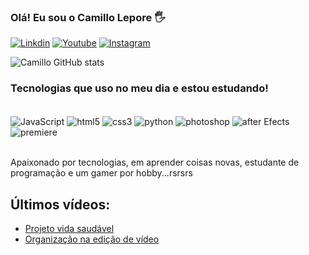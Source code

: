 ### Olá! Eu sou o Camillo Lepore 🖐️

[![Linkdin](https://img.shields.io/badge/LinkedIn-0077B5?style=for-the-badge&logo=linkedin&logoColor=white)](https://www.linkedin.com/in/camillo-lepore-243346131/)
[![Youtube](https://img.shields.io/badge/YouTube-FF0000?style=for-the-badge&logo=youtube&logoColor=white)](https://www.youtube.com/channel/UCQcAzopvY5_2WeGrGTTu4vg/)
[![Instagram](https://img.shields.io/badge/Instagram-E4405F?style=for-the-badge&logo=instagram&logoColor=white)](https://www.instagram.com/camillolepore/)

![Camillo GitHub stats](https://github-readme-stats.vercel.app/api?username=camillolepore&show_icons=true&theme=dracula)

### Tecnologias que uso no meu dia e estou estudando!

<div style="display: inline_block"></br>
<img align="center" alt="JavaScript" src="https://img.shields.io/badge/JavaScript-323330?style=for-the-badge&logo=javascript&logoColor=F7DF1E" />
<img align="center" alt="html5" src="https://img.shields.io/badge/HTML5-E34F26?style=for-the-badge&logo=html5&logoColor=white" />
<img align="center" alt="css3" src="https://img.shields.io/badge/CSS3-1572B6?style=for-the-badge&logo=css3&logoColor=white" />
<img align="center" alt="python" src="https://img.shields.io/badge/Python-14354C?style=for-the-badge&logo=python&logoColor=white" />
<img align="center" alt="photoshop" src="https://aleen42.github.io/badges/src/photoshop.svg" />
<img align="center" alt="after Efects" src="https://aleen42.github.io/badges/src/after_effects.svg" />
<img align="center" alt="premiere" src="https://aleen42.github.io/badges/src/premiere.svg" />
</div><br/>


Apaixonado por tecnologias, em aprender coisas novas, estudante de programação e um gamer por hobby...rsrsrs

## Últimos vídeos:

- [Projeto vida saudável](https://www.youtube.com/watch?v=0l6TmdiZ5aA)
- [Organização na edição de vídeo](https://www.youtube.com/watch?v=0YP8PvqoPuw)
